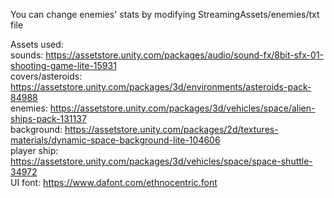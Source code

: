 You can change enemies' stats by modifying StreamingAssets/enemies/txt file

Assets used:<br>
sounds: https://assetstore.unity.com/packages/audio/sound-fx/8bit-sfx-01-shooting-game-lite-15931<br>
covers/asteroids: https://assetstore.unity.com/packages/3d/environments/asteroids-pack-84988<br>
enemies: https://assetstore.unity.com/packages/3d/vehicles/space/alien-ships-pack-131137<br>
background: https://assetstore.unity.com/packages/2d/textures-materials/dynamic-space-background-lite-104606<br>
player ship: https://assetstore.unity.com/packages/3d/vehicles/space/space-shuttle-34972<br>
UI font: https://www.dafont.com/ethnocentric.font<br>
